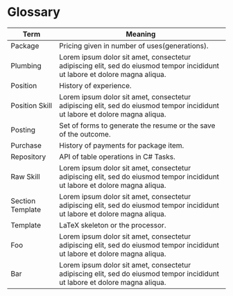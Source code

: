 # Glossary

Term                                                  | Meaning
------------------------------------------------------|--------
<span id="package">Package</span> | Pricing given in number of uses(generations).
<span id="plumbing">Plumbing</span> | Lorem ipsum dolor sit amet, consectetur adipiscing elit, sed do eiusmod tempor incididunt ut labore et dolore magna aliqua.
<span id="position">Position</span> | History of experience.
<span id="position-skill">Position Skill</span> | Lorem ipsum dolor sit amet, consectetur adipiscing elit, sed do eiusmod tempor incididunt ut labore et dolore magna aliqua.
<span id="posting">Posting</span> | Set of forms to generate the resume or the save of the outcome.
<span id="purchase">Purchase</span> | History of payments for package item.
<span id="repository">Repository</span> | API of table operations in C# Tasks.
<span id="raw-skill">Raw Skill</span> | Lorem ipsum dolor sit amet, consectetur adipiscing elit, sed do eiusmod tempor incididunt ut labore et dolore magna aliqua.
<span id="section-template">Section Template</span> | Lorem ipsum dolor sit amet, consectetur adipiscing elit, sed do eiusmod tempor incididunt ut labore et dolore magna aliqua.
<span id="template">Template</span> | LaTeX skeleton or the processor.
<span id="foo">Foo</span> | Lorem ipsum dolor sit amet, consectetur adipiscing elit, sed do eiusmod tempor incididunt ut labore et dolore magna aliqua.
<span id="bar">Bar</span> |  Lorem ipsum dolor sit amet, consectetur adipiscing elit, sed do eiusmod tempor incididunt ut labore et dolore magna aliqua.
